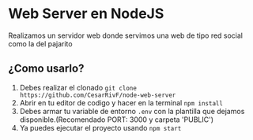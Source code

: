 # Web Server en NodeJS

Realizamos un servidor web donde servimos una web de tipo red social como la del pajarito

## ¿Como usarlo?

1. Debes realizar el clonado `git clone https://github.com/CesarRivF/node-web-server`
2. Abrir en tu editor de codigo y hacer en la terminal  `npm install`
3. Debes armar tu variable de entorno `.env` con la plantilla que dejamos disponible.(Recomendado PORT: 3000 y carpeta 'PUBLIC')
4. Ya puedes ejecutar el proyecto usando `npm start`